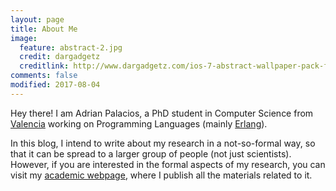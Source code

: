 ```yaml
---
layout: page
title: About Me
image:
  feature: abstract-2.jpg
  credit: dargadgetz
  creditlink: http://www.dargadgetz.com/ios-7-abstract-wallpaper-pack-for-iphone-5-and-ipod-touch-retina/
comments: false
modified: 2017-08-04
---
```


Hey there! I am Adrian Palacios, a PhD student in Computer Science from [Valencia](https://en.wikipedia.org/wiki/Valencia) working on Programming Languages (mainly [Erlang](https://www.erlang.org/)).

In this blog, I intend to write about my research in a not-so-formal way, so that it can be spread to a larger group of people (not just scientists). However, if you are interested in the formal aspects of my research, you can visit my [academic webpage](users.dsic.upv.es/~apalacios/), where I publish all the materials related to it.
